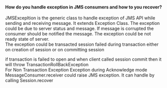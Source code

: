 #### How do you handle exception in JMS consumers and how to you recover?
JMSExcepltion is the generic class to handle exception of JMS API while sending and receiving message. It extends Exception Class. The exception could be due to server status and message. If message is corrupted the consumer should be notified the message. The exception could be not ready state of server.</br>
The exception could be transacted session failed during transaction either on creation of session or on committing session</br>

if transaction is failed to open and  when client called session commit then it will throw TransactionRollBackException
</br>
For Non Transaction Exception
	Exception during Acknowledge mode MessageConsumer.receiver could raise JMS exception. It can handle by calling Session.recover